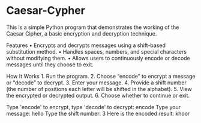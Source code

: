 # Caesar-Cypher

This is a simple Python program that demonstrates the working of the Caesar Cipher, a basic encryption and decryption technique.

Features
	•	Encrypts and decrypts messages using a shift-based substitution method.
	•	Handles spaces, numbers, and special characters without modifying them.
	•	Allows users to continuously encode or decode messages until they choose to exit.

How It Works
	1.	Run the program.
	2.	Choose “encode” to encrypt a message or “decode” to decrypt.
	3.	Enter your message.
	4.	Provide a shift number (the number of positions each letter will be shifted in the alphabet).
	5.	View the encrypted or decrypted output.
	6.	Choose whether to continue or exit.

Type 'encode' to encrypt, type 'decode' to decrypt:
encode
Type your message:
hello
Type the shift number:
3
Here is the encoded result: khoor
